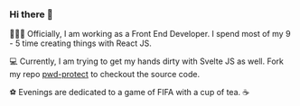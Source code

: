 ### Hi there 👋


👨🏻‍💻 Officially, I am working as a Front End Developer. I spend most of my 9 - 5  time  creating things with React JS.

💻 Currently, I am trying to get my hands dirty with Svelte JS as well. Fork my repo [pwd-protect](https://github.com/kapoorabhi/pwd-protect "pwd-protect") to checkout the source code.

⚽ Evenings are dedicated to a game of FIFA with a cup of tea. ☕


<!--
**kapoorabhi/kapoorabhi** is a ✨ _special_ ✨ repository because its `README.md` (this file) appears on your GitHub profile.

Here are some ideas to get you started:

- 🔭 I’m currently working on ...
- 🌱 I’m currently learning ...
- 👯 I’m looking to collaborate on ...
- 🤔 I’m looking for help with ...
- 💬 Ask me about ...
- 📫 How to reach me: ...
- 😄 Pronouns: ...
- ⚡ Fun fact: ...

-->
